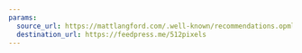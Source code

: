 ```yaml
---
params:
  source_url: https://mattlangford.com/.well-known/recommendations.opml
  destination_url: https://feedpress.me/512pixels
---
```

